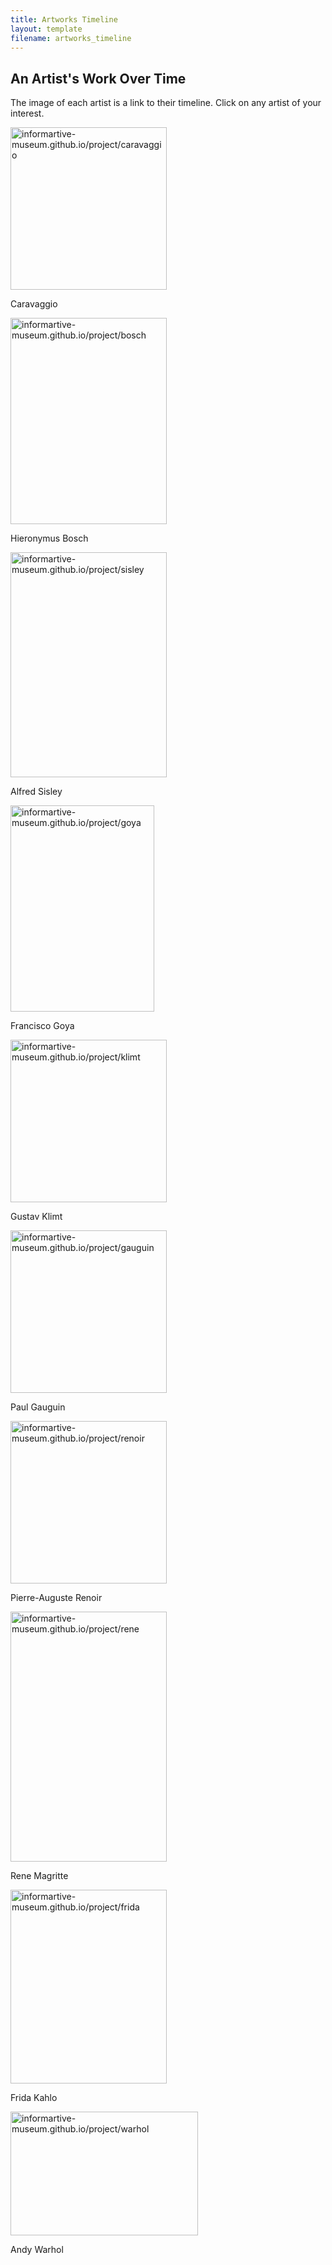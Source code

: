 ```yaml
---
title: Artworks Timeline
layout: template
filename: artworks_timeline
---
```





<html>
<body>


<h2>An Artist's Work Over Time</h2>

<p>The image of each artist is a link to their timeline. Click on any artist of your interest.</p>

<p><a href="https://informartive-museum.github.io/project/caravaggio"><img src="https://www.biography.com/.image/ar_1:1%2Cc_fill%2Ccs_srgb%2Cfl_progressive%2Cq_auto:good%2Cw_1200/MTY1NzMzNzE5MTI5MjA0NjU5/portrait-of-michelangelo-merisi-da-caravaggio-17th-century-found-in-the-collection-of-national-museum-of-western-art-tokyo-photo-by-fine-art-imagesheritage-imagesgetty-images.jpg" alt="informartive-museum.github.io/project/caravaggio" width="250" height="260">
</a></p>
<p> Caravaggio </p>

<p><a href="https://informartive-museum.github.io/project/bosch"><img src="https://uploads8.wikiart.org/images/hieronymus-bosch.jpg!Portrait.jpg" alt="informartive-museum.github.io/project/bosch" width="250" height="330">
</a></p>
<p> Hieronymus Bosch </p>

<p><a href="https://informartive-museum.github.io/project/sisley"><img src="https://www.sartle.com/media/artist/alfred-sisley.jpg" alt="informartive-museum.github.io/project/sisley" width="250" height="360">
</a></p>
<p> Alfred Sisley </p>

<p><a href="https://informartive-museum.github.io/project/goya"><img src="https://www.franciscogoya.com/images/goya-self-portrait.jpg" alt="informartive-museum.github.io/project/goya" width="230" height="330">
</a></p>
<p> Francisco Goya </p>

<p><a href="https://informartive-museum.github.io/project/klimt"><img src="https://www.gustav-klimt.com/images/klimt.jpg" alt="informartive-museum.github.io/project/klimt" width="250" height="260">
</a></p>
<p> Gustav Klimt </p>

<p><a href="https://informartive-museum.github.io/project/gauguin"><img src="https://sothebys-com.brightspotcdn.com/dims4/default/61040d5/2147483647/strip/true/crop/2310x1964+0+0/resize/1000x850!/quality/90/?url=http%3A%2F%2Fsothebys-brightspot.s3.amazonaws.com%2Fdotcom%2Fa8%2Fd1%2Fb1af3489423b9ca066d0323f4145%2Fgettyimages-640483675.jpg" alt="informartive-museum.github.io/project/gauguin" width="250" height="260">
</a></p>
<p> Paul Gauguin </p>

<p><a href="https://informartive-museum.github.io/project/renoir"><img src="https://static.educalingo.com/img/en/800/pierre-auguste-renoir.jpg" alt="informartive-museum.github.io/project/renoir" width="250" height="260">
</a></p>
<p> Pierre-Auguste Renoir </p>

<p><a href="https://informartive-museum.github.io/project/rene"><img src="https://uploads5.wikiart.org/images/rene-magritte.jpg!Portrait.jpg" alt="informartive-museum.github.io/project/rene" width="250" height="400">
</a></p>
<p> Rene Magritte </p>

<p><a href="https://informartive-museum.github.io/project/frida"><img src = "https://www.lewisginter.org/wp-content/uploads/2019/08/04-Frida-in-Rocking-Chair-credit-Nikolas-Muray.jpg" alt="informartive-museum.github.io/project/frida" width="250" height="310">
</a></p>
<p> Frida Kahlo </p>

<p><a href="https://informartive-museum.github.io/project/warhol"><img src = "https://www.invaluable.com/blog/wp-content/uploads/2017/07/warhol-hero.jpg" alt="informartive-museum.github.io/project/warhol" width="300" height="198">
</a></p>
<p> Andy Warhol </p>

</body>
</html>
